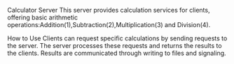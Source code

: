 Calculator Server
This server provides calculation services for clients, offering basic arithmetic operations:Addition(1),Subtraction(2),Multiplication(3) and Division(4).

How to Use
Clients can request specific calculations by sending requests to the server. The server processes these requests and returns the results to the clients. Results are communicated through writing to files and signaling.

